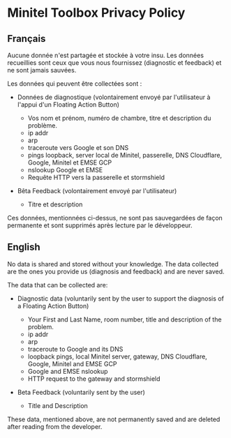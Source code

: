 # Minitel Toolbox Privacy Policy

## Français

Aucune donnée n'est partagée et stockée à votre insu. Les données recueillies sont 
ceux que vous nous fournissez (diagnostic et feedback) et ne sont jamais sauvées. 

Les données qui peuvent être collectées sont :

- Données de diagnostique (volontairement envoyé par l'utilisateur à l'appui 
d'un Floating Action Button)
  - Vos nom et prénom, numéro de chambre, titre et description du problème.
  - ip addr
  - arp
  - traceroute vers Google et son DNS
  - pings loopback, server local de Minitel, passerelle, DNS Cloudflare, Google,
  Minitel et EMSE GCP
  - nslookup Google et EMSE
  - Requête HTTP vers la passerelle et stormshield

- Bêta Feedback (volontairement envoyé par l'utilisateur)
  - Titre et description

Ces données, mentionnées ci-dessus, ne sont pas sauvegardées de façon permanente et 
sont supprimés après lecture par le développeur.

## English

No data is shared and stored without your knowledge. The data collected are 
the ones you provide us (diagnosis and feedback) and are never 
saved. 

The data that can be collected are:

- Diagnostic data (voluntarily sent by the user to support the diagnosis 
of a Floating Action Button)
  - Your First and Last Name, room number, title and description of the problem.
  - ip addr
  - arp
  - traceroute to Google and its DNS
  - loopback pings, local Minitel server, gateway, DNS Cloudflare, Google,
  Minitel and EMSE GCP
  - Google and EMSE nslookup
  - HTTP request to the gateway and stormshield

- Beta Feedback (voluntarily sent by the user)
  - Title and Description

These data, mentioned above, are not permanently saved and 
are deleted after reading from the developer.

